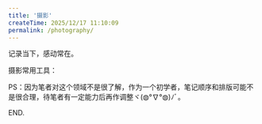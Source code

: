 ```yaml
---
title: '摄影'
createTime: 2025/12/17 11:10:09
permalink: /photography/
---
```


记录当下，感动常在。

摄影常用工具：

<CardGrid>
  <LinkCard title="Nikon 预设" href="https://nikonpc.com/" />
  <!-- <LinkCard title="Naive UI" icon="logos:naiveui" href="https://www.naiveui.com/" />
  <LinkCard title="vuetify" icon="logos:vuetifyjs" href="https://vuetifyjs.com/" />
  <LinkCard title="Bootstrap" icon="skill-icons:bootstrap" href="https://v5.bootcss.com/" />
 <LinkCard title="Vant UI" icon="https://fastly.jsdelivr.net/npm/@vant/assets/logo.png" href="https://vant-ui.github.io/vant/" />
  <LinkCard title="Radix Vue" icon="https://www.radix-vue.com/logo.svg" href="https://www.radix-vue.com/" /> -->
</CardGrid>

PS：因为笔者对这个领域不是很了解，作为一个初学者，笔记顺序和排版可能不是很合理，待笔者有一定能力后再作调整ヾ(◍°∇°◍)ﾉﾞ。


END.